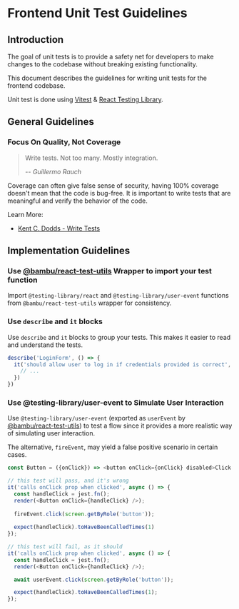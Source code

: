 # Frontend Unit Test Guidelines

## Introduction

The goal of unit tests is to provide a safety net for developers to make changes to the codebase without breaking existing functionality.

This document describes the guidelines for writing unit tests for the frontend codebase.

Unit test is done using [Vitest](https://vitest.dev/) & [React Testing Library](https://testing-library.com/docs/react-testing-library/intro).

## General Guidelines

### Focus On Quality, Not Coverage

> Write tests. Not too many. Mostly integration.
>
> -- <cite>Guillermo Rauch</cite>

Coverage can often give false sense of security, having 100% coverage doesn't mean that the code is bug-free. It is important to write tests that are meaningful and verify the behavior of the code.

Learn More:
- [Kent C. Dodds - Write Tests](https://kentcdodds.com/blog/write-tests)

## Implementation Guidelines

### Use [@bambu/react-test-utils](../../../libs/frontend/react-test-utils/README.md) Wrapper to import your test function

Import `@testing-library/react` and `@testing-library/user-event` functions from `@bambu/react-test-utils` wrapper for consistency.

### Use `describe` and `it` blocks

Use `describe` and `it` blocks to group your tests. This makes it easier to read and understand the tests.

```typescript
describe('LoginForm', () => {
  it('should allow user to log in if credentials provided is correct', () => {
    // ...
  })
})
```

### Use @testing-library/user-event to Simulate User Interaction

Use `@testing-library/user-event` (exported as `userEvent` by [@bambu/react-test-utils](../../../libs/frontend/react-test-utils/README.md)) to test a flow since it provides a more realistic way of simulating user interaction.

The alternative, `fireEvent`, may yield a false positive scenario in certain cases.

```typescript
const Button = ({onClick}) => <button onClick={onClick} disabled>Click Me</button>;

// this test will pass, and it's wrong
it('calls onClick prop when clicked', async () => {
  const handleClick = jest.fn();
  render(<Button onClick={handleClick} />);
  
  fireEvent.click(screen.getByRole('button'));
  
  expect(handleClick).toHaveBeenCalledTimes(1)
});

// this test will fail, as it should
it('calls onClick prop when clicked', async () => {
  const handleClick = jest.fn();
  render(<Button onClick={handleClick} />);

  await userEvent.click(screen.getByRole('button'));

  expect(handleClick).toHaveBeenCalledTimes(1);
});
```
